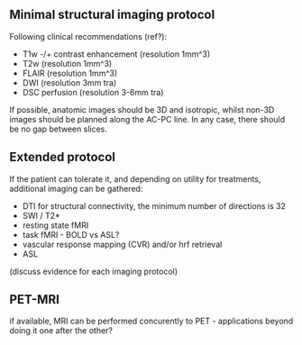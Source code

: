 ## Minimal structural imaging protocol

Following clinical recommendations (ref?): 
* T1w -/+ contrast enhancement (resolution 1mm^3)
* T2w (resolution 1mm^3)
* FLAIR (resolution 1mm^3)
* DWI (resolution 3mm tra)
* DSC perfusion (resolution 3-6mm tra)

If possible, anatomic images should be 3D and isotropic, whilst non-3D images should be planned along the AC-PC line. In any case, there should be no gap between slices.

## Extended protocol

If the patient can tolerate it, and depending on utility for treatments, additional imaging can be gathered:
* DTI for structural connectivity, the minimum number of directions is 32
* SWI / T2*
* resting state fMRI
* task fMRI - BOLD vs ASL?
* vascular response mapping (CVR) and/or hrf retrieval
* ASL

(discuss evidence for each imaging protocol)

## PET-MRI

if available, MRI can be performed concurently to PET - applications beyond doing it one after the other?

